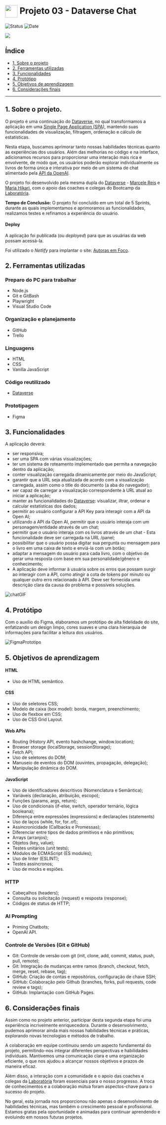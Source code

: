 <h1>
    <a href="https://www.laboratoria.la/br">
     <img align="center" width="40px" src="https://v.fastcdn.co/u/cf943cfe/52655001-0-Laboratoria-RGB-isot.png"></a>
    <span>Projeto 03 - Dataverse Chat</span>
</h1> 

![Status](https://img.shields.io/static/v1?label=Status&message=CONCLU%C3%8DDO&color=%3CCOLOR%3E&style=%3CSTYLE%3E&logo=%3CLOGO%3E) ![Date](https://img.shields.io/badge/Release_date-ABRIL-yellow)

<img src="https://i.imgur.com/BVQmFCk.png">

## Índice

* [1. Sobre o projeto](#1-sobre-o-projeto)
* [2. Ferramentas utilizadas](#2-ferramentas-utilizadas)
* [3. Funcionalidades](#3-funcionalidades)
* [4. Protótipo](#4-prototipo)
* [5. Objetivos de aprendizagem](#5-objetivos-de-aprendizagem)
* [6. Considerações finais](#6-considerações-finais)


***

## 1. Sobre o projeto.

O projeto é uma continuação do [Dataverse](https://mariahikari.github.io/SAP012-dataverse/), no qual transformamos a aplicação em uma [Single Page Application (SPA)](https://pt.wikipedia.org/wiki/Aplicativo_de_p%C3%A1gina_%C3%BAnica), mantendo suas funcionalidades de visualização, filtragem, ordenação e cálculo de estatísticas.

Nesta etapa, buscamos aprimorar tanto nossas habilidades técnicas quanto as experiências dos usuários. Além das melhorias no código e na interface, adicionamos recursos para proporcionar uma interação mais rica e envolvente, de modo que, os usuários poderão explorar individualmente os livros de forma única e interativa por meio de um sistema de chat alimentado pela [API da OpenAI](https://openai.com/product).

O projeto foi desenvolvido pela mesma dupla do [Dataverse](https://mariahikari.github.io/SAP012-dataverse/) - [Marcele Reis](https://github.com/marcelereis) e [Maria Hikari](https://github.com/mariahikari), com o apoio das coaches e colegas do Bootcamp da [Laboratória](https://github.com/Laboratoria).

**Tempo de Conclusão:** O projeto foi concluído em um total de 5 Sprints, durante as quais implementamos e aprimoramos as funcionalidades, realizamos testes e refinamos a experiência do usuário.

#### Deploy
A aplicação foi publicada (ou _deployed_) para que as usuárias da web possam acessá-la.

Foi utilizado o _Netlify_ para implantar o site: [Autoras em Foco](https://autoras-em-foco.netlify.app). 

## 2. Ferramentas utilizadas

### Preparo do PC para trabalhar

+ Node.js
+ Git e GitBash
+ Playwright
+ Visual Studio Code

### Organização e planejamento

+ GitHub
+ Trello

### Linguagens

+ HTML
+ CSS
+ Vanilla JavaScript

### Código reutilizado

+ [Dataverse](https://mariahikari.github.io/SAP012-dataverse/)

### Prototipagem

+ Figma

## 3. Funcionalidades

A aplicação deverá:
- ser responsiva;
- ser uma SPA com várias visualizações;
- ter um sistema de roteamento implementado que permita a navegação dentro da aplicação;
- conter visualização carregada dinamicamente por meio do JavaScript;
- garantir que a URL seja atualizada de acordo com a visualização carregada, assim como o title do documento (a aba do navegador);
- ser capaz de carregar a visualização correspondente à URL atual ao iniciar a aplicação;
- manter as funcionalidades do [Dataverse](https://mariahikari.github.io/SAP012-dataverse/): visualizar, iltrar, ordenar e calcular estatísticas dos dados;
- permitir ao usuário configurar a API Key para interagir com a API da Open AI;
- utilizando a API da Open AI, permitir que o usuário interaja com um personagem/entidade através de um chat;
- permitir que o usuário interaja com os livros através de um chat - Esta funcionalidade deve ser carregada na URL /panel;
- possibilitar que o usuário possa digitar sua pergunta ou mensagem para o livro em uma caixa de texto e enviá-la com um botão;
- adaptar a mensagem do usuário para cada livro, com o objetivo de gerar uma resposta com base em sua personalidade/gênero e conhecimento;
- A aplicação deve informar à usuária sobre os erros que possam surgir ao interagir com a API, como atingir a cota de tokens por minuto ou qualquer outro erro relacionado à API. Deve ser fornecida uma descrição clara da causa do problema e possíveis soluções.

![chatGIF](https://github.com/marcelereis/SAP012-dataverse-chat/assets/152895146/54ade158-13fa-4afa-8e50-03b1ab7d6e38)

## 4. Protótipo 

Com o auxílio do Figma, elaboramos um protótipo de alta fidelidade do site, enfatizando um design limpo, cores suaves e uma clara hierarquia de informações para facilitar a leitura dos usuários.

![FigmaPrototipo](https://github.com/marcelereis/SAP012-dataverse-chat/assets/152895146/1d9b2eed-10b6-4907-b3f9-e80d0be41c6a) 


## 5. Objetivos de aprendizagem

#### HTML

- Uso de HTML semântico.

#### CSS

- Uso de seletores CSS;
- Modelo de caixa (box model): borda, margem, preenchimento;
- Uso de flexbox em CSS;
- Uso de CSS Grid Layout.

#### Web APIs

- Routing (History API, evento hashchange, window.location);
- Browser storage (localStorage, sessionStorage);
- Fetch API;
- Uso de seletores do DOM;
- Manuseio de eventos do DOM (ouvintes, propagação, delegação);
- Manipulação dinâmica do DOM.

#### JavaScript

- Uso de identificadores descritivos (Nomenclatura e Semântica);
- Variáveis (declaração, atribuição, escopo);
- Funções (params, args, return);
- Uso de condicionais (if-else, switch, operador ternário, lógica booleana);
- Diferença entre expressões (expressions) e declarações (statements)
- Uso de laços (while, for, for..of);
- Assincronicidade (Callbacks e Promessas);
- Diferenciar entre tipos de dados primitivos e não primitivos;
- Arrays (arranjos);
- Objetos (key, value);
- Testes unitários (unit tests);
- Módulos de ECMAScript (ES modules);
- Uso de linter (ESLINT);
- Testes assíncronos;
- Uso de mocks e espiões.

### HTTP

- Cabeçalhos (headers);
- Consulta ou solicitação (request) e resposta (response);
- Códigos de status de HTTP;

### AI Prompting

- Priming Chatbots;
- OpenAI API.

### Controle de Versões (Git e GitHub)

- Git: Controle de versão com git (init, clone, add, commit, status, push, pull, remote);
- Git: Integração de mudanças entre ramos (branch, checkout, fetch, merge, reset, rebase, tag);
- GitHub: Criação de contas e repositórios, configuração de chave SSH;
- GitHub: Colaboração pelo Github (branches, forks, pull requests, code review e tags);
- GitHub: Implantação com GitHub Pages.

## 6. Considerações finais

Assim como no projeto anterior, participar desta segunda etapa foi uma experiência incrivelmente enriquecedora. Durante o desenvolvimento, pudemos aprimorar ainda mais nossas habilidades técnicas e práticas, explorando novas tecnologias e métodos de trabalho.

A colaboração em equipe continuou sendo um aspecto fundamental do projeto, permitindo-nos integrar diferentes perspectivas e habilidades individuais. Mantivemos uma comunicação clara e uma organização eficiente, o que nos ajudou a alcançar nossos objetivos e prazos de maneira eficaz.

Além disso, a interação com a comunidade e o apoio das coaches e colegas da [Laboratória](https://github.com/Laboratoria) foram essenciais para o nosso progresso. A troca de conhecimentos e a colaboração mútua foram aspectos-chave para o sucesso do projeto.

No geral, esta jornada nos proporcionou não apenas o desenvolvimento de habilidades técnicas, mas também o crescimento pessoal e profissional. Estamos gratas pela oportunidade e animadas para continuar aprendendo e evoluindo em nossos futuras projetos.
